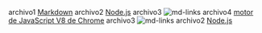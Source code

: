 archivo1
[Markdown](https://es.wikipedia.org/wiki/Madown)
archivo2
[Node.js](https://nodejs.org/)
archivo3
![md-links](https://user-images.githubusercontent.com/110297/42118443-b7a5f1f0-7bc8-11e8-96ad-9cc5593715a6.jpg)
archivo4
[motor de JavaScript V8 de Chrome](https://developers.google.com/v8/)
archivo3
![md-links](https://user-images.githubusercontent.com/110297/42118443-b7a5f1f0-7bc8-11e8-96ad-9cc5593715a6.jpg)
archivo2
[Node.js](https://nodejs.org/)